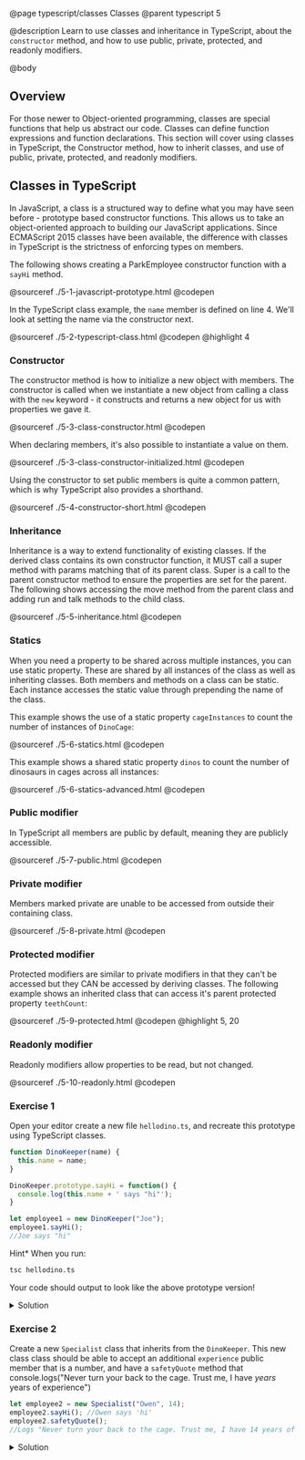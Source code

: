 @page typescript/classes Classes
@parent typescript 5

@description  Learn to use classes and inheritance in TypeScript, about the ``constructor`` method, and how to use public, private, protected, and readonly modifiers.

@body

## Overview

For those newer to Object-oriented programming, classes are special functions that help us abstract our code. Classes can define function expressions and function declarations. This section will cover using classes in TypeScript, the Constructor method, how to inherit classes, and use of public, private, protected, and readonly modifiers.

## Classes in TypeScript

In JavaScript, a class is a structured way to define what you may have seen before - prototype based constructor functions. This allows us to take an object-oriented approach to building our JavaScript applications. Since ECMAScript 2015 classes have been available, the difference with classes in TypeScript is the strictness of enforcing types on members.

The following shows creating a ParkEmployee constructor function with a ``sayHi`` method.

@sourceref ./5-1-javascript-prototype.html
@codepen

In the TypeScript class example, the ``name`` member is defined on line 4. We'll look at setting the name via the constructor next.

@sourceref ./5-2-typescript-class.html
@codepen
@highlight 4


### Constructor

The constructor method is how to initialize a new object with members. The constructor is called when we instantiate a new object from calling a class with the ``new`` keyword - it constructs and returns a new object for us with properties we gave it.

@sourceref ./5-3-class-constructor.html
@codepen

When declaring members, it's also possible to instantiate a value on them.

@sourceref ./5-3-class-constructor-initialized.html
@codepen

Using the constructor to set public members is quite a common pattern, which is why TypeScript also provides a shorthand.

@sourceref ./5-4-constructor-short.html
@codepen

### Inheritance

Inheritance is a way to extend functionality of existing classes. If the derived class contains its own constructor function, it MUST call a super method with params matching that of its parent class. Super is a call to the parent constructor method to ensure the properties are set for the parent. The following shows accessing the move method from the parent class and adding run and talk methods to the child class.

@sourceref ./5-5-inheritance.html
@codepen

### Statics

When you need a property to be shared across multiple instances, you can use static property. These are shared by all instances of the class as well as inheriting classes. Both members and methods on a class can be static. Each instance accesses the static value through prepending the name of the class.

This example shows the use of a static property ``cageInstances`` to count the number of instances of ``DinoCage``:

@sourceref ./5-6-statics.html
@codepen

This example shows a shared static property ``dinos`` to count the number of dinosaurs in cages across all instances:

@sourceref ./5-6-statics-advanced.html
@codepen

### Public modifier

In TypeScript all members are public by default, meaning they are publicly accessible.

@sourceref ./5-7-public.html
@codepen

### Private modifier

Members marked private are unable to be accessed from outside their containing class.

@sourceref ./5-8-private.html
@codepen

### Protected modifier

Protected modifiers are similar to private modifiers in that they can't be accessed but they CAN be accessed by deriving classes. The following example shows an inherited class that can access it's parent protected property ``teethCount``:

@sourceref ./5-9-protected.html
@codepen
@highlight 5, 20


### Readonly modifier

Readonly modifiers allow properties to be read, but not changed.

@sourceref ./5-10-readonly.html
@codepen

### Exercise 1

Open your editor create a new file ``hellodino.ts``, and recreate this prototype using TypeScript classes.

```typescript
function DinoKeeper(name) {
  this.name = name;
}

DinoKeeper.prototype.sayHi = function() {
  console.log(this.name + ' says "hi"');
}

let employee1 = new DinoKeeper("Joe");
employee1.sayHi();
//Joe says "hi"
```

Hint* When you run:

```bash
tsc hellodino.ts
```

Your code should output to look like the above prototype version!

<details>
<summary>Solution</summary>

```typescript
class DinoKeeper {
  name: string;

  constructor(name:string) {
    this.name = name;
  }

  sayHi() {
    console.log(`${this.name} says "hi"`);
  }
}
let employee1 = new DinoKeeper("Joe");
employee1.sayHi();
//Logs "Joe says "hi""
```
</details>

### Exercise 2

Create a new ``Specialist`` class that inherits from the ``DinoKeeper``. This new class class should be able to accept an additional ``experience`` public member that is a number, and have a ``safetyQuote`` method that console.logs("Never turn your back to the cage. Trust me, I have _years_ years of experience")

```typescript
let employee2 = new Specialist("Owen", 14);
employee2.sayHi(); //Owen says 'hi'
employee2.safetyQuote();
//Logs "Never turn your back to the cage. Trust me, I have 14 years of experience"
```

<details>
<summary>Solution</summary>

```typescript
class Specialist extends DinoKeeper {
  constructor(name: string, public experience: number) {
    super(name);
  }

  safetyQuote() {
    console.log(`Never turn your back to the cage.
    Trust me, I have ${this.experience} years of experience`);
  }
}

let employee2 = new Specialist("Owen", 14);
employee2.sayHi(); //Owen says 'hi'
employee2.safetyQuote();
//Logs "Never turn your back to the cage. Trust me, I have 14 years of experience"
```

</details>
